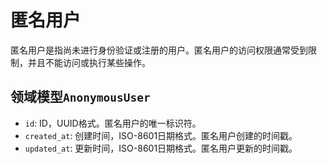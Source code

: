 # 匿名用户

匿名用户是指尚未进行身份验证或注册的用户。匿名用户的访问权限通常受到限制，并且不能访问或执行某些操作。

## 领域模型`AnonymousUser`

- `id`: ID，UUID格式。匿名用户的唯一标识符。
- `created_at`: 创建时间，ISO-8601日期格式。匿名用户创建的时间戳。
- `updated_at`: 更新时间，ISO-8601日期格式。匿名用户更新的时间戳。
